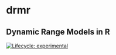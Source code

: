 
<!-- README.md is generated from README.Rmd. Please edit that file -->

# drmr

## **D**ynamic **R**ange **M**odels in **R**

<!-- badges: start -->

[![Lifecycle:
experimental](https://img.shields.io/badge/lifecycle-experimental-orange.svg)](https://lifecycle.r-lib.org/articles/stages.html#experimental)
<!-- badges: end -->
